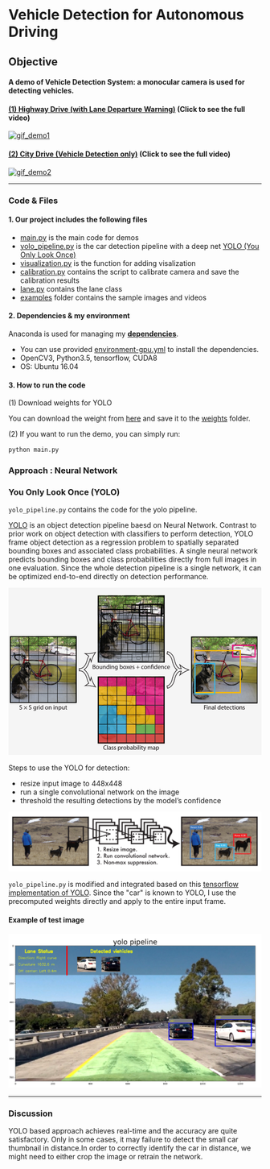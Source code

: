 # **Vehicle Detection for Autonomous Driving** 

## Objective

#### A demo of Vehicle Detection System: a monocular camera is used for detecting vehicles. 


#### [**(1) Highway Drive (with Lane Departure Warning)**](https://youtu.be/Brh9-uab7Qs) (Click to see the full video)

[![gif_demo1][demo1_gif]](https://youtu.be/Brh9-uab7Qs)

#### [**(2) City Drive (Vehicle Detection only)**](https://youtu.be/2wOxK86LcaM) (Click to see the full video)

[![gif_demo2][demo2_gif]](https://youtu.be/2wOxK86LcaM)

---

### Code & Files

#### 1. Our project includes the following files

* [main.py](main.py) is the main code for demos
* [yolo_pipeline.py](yolo_pipeline.py) is the car detection pipeline with a deep net [YOLO (You Only Look Once)](https://arxiv.org/pdf/1506.02640.pdf)
* [visualization.py](visualizations.py) is the function for adding visalization
* [calibration.py](calibration.py) contains the script to calibrate camera and save the calibration results
* [lane.py](model.h5) contains the lane class 
* [examples](examples) folder contains the sample images and videos


#### 2. Dependencies & my environment

Anaconda is used for managing my [**dependencies**](https://github.com/udacity/CarND-Term1-Starter-Kit).
* You can use provided [environment-gpu.yml](environment-gpu.yml) to install the dependencies.
* OpenCV3, Python3.5, tensorflow, CUDA8  
* OS: Ubuntu 16.04

#### 3. How to run the code

(1) Download weights for YOLO

You can download the weight from [here](https://drive.google.com/open?id=0B5WIzrIVeL0WS3N2VklTVmstelE) and save it to
the [weights](weights) folder.

(2) If you want to run the demo, you can simply run:
```sh
python main.py
```


### **Approach : Neural Network**


[//]: # (Image References)
[image1]: ./examples/car_not_car.png
[image2]: ./examples/hog_1.png
[image2-1]: ./examples/hog_2.png
[image3]: ./examples/search_windows.png
[image4]: ./examples/heat_map1.png
[image5]: ./examples/heat_map2.png
[image6]: ./examples/labels_map.png
[image7]: ./examples/svn_1.png
[image8]: ./examples/yolo_1.png
[image_yolo1]: ./examples/yolo1.png
[image_yolo2]: ./examples/yolo2.png
[video1]: ./project_video.mp4
[demo1_gif]: ./examples/demo1.gif
[demo2_gif]: ./examples/demo2.gif


### You Only Look Once (YOLO)
`yolo_pipeline.py` contains the code for the yolo pipeline. 

[YOLO](https://arxiv.org/pdf/1506.02640.pdf) is an object detection pipeline baesd on Neural Network. Contrast to prior work on object detection with classifiers 
to perform detection, YOLO frame object detection as a regression problem to spatially separated bounding boxes and
associated class probabilities. A single neural network predicts bounding boxes and class probabilities directly from
full images in one evaluation. Since the whole detection pipeline is a single network, it can be optimized end-to-end
directly on detection performance.

![alt text][image_yolo2]

Steps to use the YOLO for detection:
* resize input image to 448x448
* run a single convolutional network on the image
* threshold the resulting detections by the model’s confidence

![alt text][image_yolo1]

`yolo_pipeline.py` is modified and integrated based on this [tensorflow implementation of YOLO](https://github.com/gliese581gg/YOLO_tensorflow).
Since the "car" is known to YOLO, I use the precomputed weights directly and apply to the entire input frame.

#### Example of test image
![alt text][image8]

---

### Discussion

YOLO based approach achieves real-time and the accuracy are quite satisfactory. Only in some cases, it may failure to
detect the small car thumbnail in distance.In order to correctly identify the car in distance, we might need to either crop the image or retrain the network.

